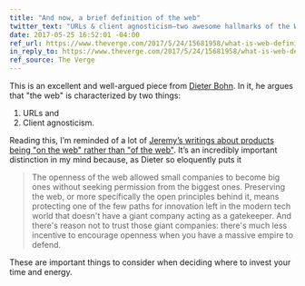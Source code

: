 ```yaml
---
title: "And now, a brief definition of the web"
twitter_text: "URLs & client agnosticism—two awesome hallmarks of the Web"
date: 2017-05-25 16:52:01 -04:00
ref_url: https://www.theverge.com/2017/5/24/15681958/what-is-web-definition
in_reply_to: https://www.theverge.com/2017/5/24/15681958/what-is-web-definition
ref_source: The Verge
---
```


This is an excellent and well-argued piece from [Dieter Bohn](https://www.theverge.com/users/Dieter%20Bohn). In it, he argues that "the web" is characterized by two things:

1. URLs and
2. Client agnosticism.

Reading this, I’m reminded of a lot of [Jeremy’s writings about products being "on the web" rather than "of the web"](https://adactio.com/journal/8245). It’s an incredibly important distinction in my mind because, as Dieter so eloquently puts it

> The openness of the web allowed small companies to become big ones without seeking permission from the biggest ones. Preserving the web, or more specifically the open principles behind it, means protecting one of the few paths for innovation left in the modern tech world that doesn't have a giant company acting as a gatekeeper. And there's reason not to trust those giant companies: there's much less incentive to encourage openness when you have a massive empire to defend.

These are important things to consider when deciding where to invest your time and energy.
